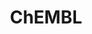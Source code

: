 ---
bigquery: https://console.cloud.google.com/bigquery?p=patents-public-data&d=ebi_chembl&page=dataset
citation: '"The ChEMBL database in 2017." Anna Gaulton, Anne Hersey, Michał Nowotka,
  A Patrícia Bento, Jon Chambers, David Mendez, Prudence Mutowo, Francis Atkinson,
  Louisa J Bellis, Elena Cibrián-Uhalte, Mark Davies, Nathan Dedman, Anneli Karlsson,
  María Paula Magariños, John P Overington, George Papadatos, Ines Smit, Andrew R
  Leach Nucleic acids Research (2017) 45 (Database Issue), D945-D954'
contributors: European Bioinformatics Institute
cost: None
description: ChEMBL Data is a manually curated database of small molecules used in
  drug discovery, including information about existing patented drugs.
documentation: 'schema: https://www.ebi.ac.uk/chembl/db_schema


  '
last_edit: 04/08/2022, 22:59:57
location: https://console.cloud.google.com/marketplace/product/google_patents_public_datasets/chembl
maintained_by: EMBL-EBI, an outstation of European Molecular Biology Laboratory
related_publications: '

  ChEMBL: towards direct deposition of bioassay data.


  Mendez D, Gaulton A, Bento AP, Chambers J, De Veij M, Félix E, Magariños MP, Mosquera
  JF, Mutowo P, Nowotka M, Gordillo-Marañón M, Hunter F, Junco L, Mugumbate G, Rodriguez-Lopez
  M, Atkinson F, Bosc N, Radoux CJ, Segura-Cabrera A, Hersey A, Leach AR.


  — Nucleic Acids Res. 2019; 47(D1):D930-D940. doi: 10.1093/nar/gky1075

  '
schema_fields:
- last_active
- mol_frac_id
- usan_stem_definition
- entity_id
- submission_date
- site_id
- max_phase_for_ind
- ref_type
- sequence
- warnref_id
- level1_description
- hrac_class_id
- protein_class_desc
- version
- assay_type
- frac_class_id
- drug_substance_flag
- assay_organism
- parent_id
- first_approval
- mechanism_of_action
- clo_id
- units
- hbd
- published_value
- abstract
- therapeutic_flag
- domain_description
- cl_lincs_id
- canonical_smiles
- mc_target_accession
- component_type
- assay_cell_type
- start_position
- l3
- mutation
- standard_type
- co_stem_id
- creation_date
- cell_name
- natural_product
- applicant_full_name
- alert_set_id
- rtb
- class_type
- src_compound_id
- alert_id
- source
- pref_name
- rgid
- mol_hrac_id
- sei
- ddd_value
- binding_site_comment
- name
- variant_id
- activity_id
- result_flag
- db_version
- assay_id
- predbind_id
- cx_most_bpka
- route
- l6
- accession
- updated_on
- caloha_id
- hbd_lipinski
- tissue_id
- pchembl_value
- targcomp_id
- cpd_str_alert_id
- standard_inchi_key
- standard_units
- sequence_md5sum
- alogp
- level2_description
- mec_id
- curated_by
- cidx
- metref_id
- as_id
- selectivity_comment
- company
- publication_number
- domain_id
- component_id
- prediction_method
- job_id
- tax_id
- cell_source_tissue
- qed_weighted
- irac_class_id
- relationship_type
- compound_name
- mol_irac_id
- relationship
- formulation_id
- major_class
- full_mwt
- mc_tax_id
- mechanism_comment
- ap_id
- std_act_id
- drug_record_id
- l2
- doi
- acd_most_apka
- upper_value
- target_mapping
- psa
- assay_strain
- alert_name
- subgroup
- molecular_species
- stem
- relationship_desc
- volume
- patent_no
- enzyme_tid
- usan_substem
- assay_class_id
- heavy_atoms
- potential_duplicate
- warning_type
- bei
- aromatic_rings
- level4_description
- withdrawn_country
- priority
- met_comment
- innovator_company
- l8
- level3
- helm_notation
- ddd_admr
- relation
- black_box_warning
- mw_freebase
- mol_atc_id
- active_ingredient
- ingredient
- standard_upper_value
- patent_expire_date
- ddd_id
- active_molregno
- ro3_pass
- warning_year
- description
- chebi_par_id
- comp_class_id
- pathway_key
- prod_pat_id
- biocomp_id
- trade_name
- definition
- bao_id
- normal_range_min
- short_name
- met_id
- data_validity_comment
- level1
- text_value
- title
- ridx
- src_id
- protein_class_synonym
- metabolite_record_id
- isoform
- mc_organism
- standard_inchi
- max_phase
- published_relation
- downgraded
- standard_value
- synonyms
- standard_flag
- tid
- status
- l1
- ref_id
- uberon_id
- inorganic_flag
- bto_id
- doc_type
- mc_target_name
- patent_use_code
- cell_source_tax_id
- idx
- src_assay_id
- domain_name
- smid
- country
- cell_source_organism
- authors
- topical
- acd_most_bpka
- toid
- cx_logd
- assay_source
- research_stem
- component_synonym
- target_desc
- cx_most_apka
- cx_logp
- l7
- mesh_id
- molsyn_id
- published_units
- cell_description
- hba
- issue
- ass_cls_map_id
- go_id
- level4
- molfile
- standard_text_value
- previous_company
- efo_id
- year
- patent_id
- comp_go_id
- assay_category
- chembl_id
- compd_id
- source_domain_id
- normal_range_max
- published_type
- disease_efficacy
- usan_stem
- compsyn_id
- acd_logp
- usan_stem_id
- parenteral
- domain_type
- dosage_form
- sitecomp_id
- activity_comment
- drugind_id
- irac_code
- set_name
- product_id
- nda_type
- chirality
- met_conversion
- frac_code
- assay_param_id
- journal
- num_alerts
- confidence
- num_ro5_violations
- targrel_id
- record_id
- uo_units
- molecular_mechanism
- prodrug
- warning_country
- site_name
- acd_logd
- delist_flag
- mesh_heading
- doc_id
- entity_type
- homologue
- parameter_type
- db_source
- ref_url
- lle
- label
- level2
- level3_description
- qudt_units
- molecule_type
- protclasssyn_id
- orig_description
- actsm_id
- type
- confidence_score
- num_lipinski_ro5_violations
- aspect
- le
- molregno
- dosed_ingredient
- stem_class
- availability_type
- log_id
- warning_description
- first_page
- parent_type
- action_type
- polymer_flag
- l4
- withdrawn_year
- full_molformula
- smarts
- direct_interaction
- who_name
- efo_term
- annotation
- class_level
- organism
- syn_type
- withdrawn_flag
- usan_year
- activity_count
- mw_monoisotopic
- oc_id
- src_short_name
- compound_key
- cell_id
- curation_comment
- stat
- last_page
- assay_tissue
- parent_go_id
- comments
- related_tid
- tbl
- standard_relation
- value
- warning_class
- aidx
- indref_id
- ddd_comment
- assay_tax_id
- first_in_class
- l5
- assay_subcellular_fraction
- warning_id
- assay_test_type
- pubmed_id
- cellosaurus_id
- withdrawn_class
- drug_product_flag
- structure_type
- src_description
- updated_by
- hba_lipinski
- atc_code
- parent_molregno
- path
- bao_endpoint
- strength
- oral
- mecref_id
- target_type
- pathway_id
- indication_class
- mc_target_type
- ddd_units
- bao_format
- species_group_flag
- site_residues
- res_stem_id
- parameter_value
- end_position
- substrate_record_id
- enzyme_name
- ad_type
- cell_ontology_id
- tid_fixed
- hrac_code
- withdrawn_reason
- approval_date
- protein_class_id
- who_extra
- level5
- assay_desc
shortname: chembl
tags:
- biotechnology
- health
- chemical
- bioinformatics
- medical
terms_of_use: CC BY-SA 3.0
title: ChEMBL
uuid: e232a192-965c-4ec9-904c-155b6dfe56c5
---